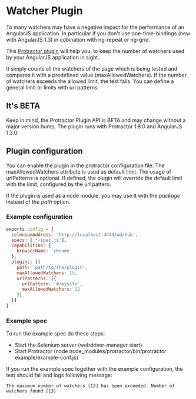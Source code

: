 ﻿# Watcher Plugin

To many watchers may have a negative impact for the performance of an AngularJS application. In particular
if you don't use one-time-bindings (new with AngularJS 1.3) in cobination with ng-repeat or ng-grid.

This [Protractor plugin](https://github.com/angular/protractor/blob/master/plugins/README.md) will help you, 
to keep the number of watchers used by your AngularJS application in sight. 

It simply counts all the watchers of the page which is being tested and compares it with a predefined value (maxAllowedWatchers). 
If the number of watchers exceeds the allowed limit, the test fails. You can define a general limit or limits with url patterns.

## It's BETA

Keep in mind, the Protractor Plugin API is BETA and may change without a major version bump.
The plugin runs with Protractor 1.8.0 and AngularJS 1.3.0.

## Plugin configuration

You can enable the plugin in the protractor configuration file. The maxAllowedWatchers attribute is used as default limit.
The usage of urlPatterns is optional. If defined, the plugin will override the default limit with the limit, configured by
the url pattern.

If the plugin is used as a node module, you may use it with the *package* instead of the *path* option.

### Example configuration

```javascript
exports.config = {
  seleniumAddress: 'http://localhost:4444/wd/hub',
  specs: ['*-spec.js'],
  capabilities: {
    browserName: 'chrome'
  },
  plugins: [{
    path: 'path/to/the/plugin',
    maxAllowedWatchers: 15,
    urlPatterns: [{
      urlPattern: '#/mysite',
      maxAllowedWatchers: 12
    }]
  }]
}
```

### Example spec

To run the example spec do these steps:

- Start the Selenium server (webdriver-manager start)
- Start Protractor (node node_modules/protractor/bin/protractor example/example-conf.js)

If you run the example spec together with the example configuration, the test should fail and logs following message:

```
The maximum number of watchers [12] has been exceeded. Number of watchers found [13]
```
